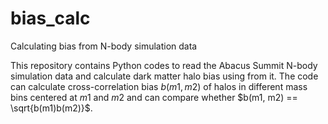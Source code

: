 # bias_calc
Calculating bias from N-body simulation data

This repository contains Python codes to read the Abacus Summit N-body simulation data and calculate dark matter halo bias using from it.
The code can calculate cross-correlation bias $b(m1, m2)$ of halos in different mass bins centered at $m1$ and $m2$ and can compare whether $b(m1, m2) == \sqrt{b(m1)b(m2)}$.
